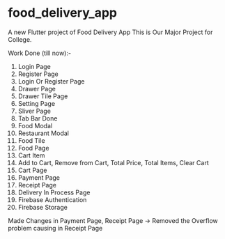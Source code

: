 # food_delivery_app

A new Flutter project of Food Delivery App
This is Our Major Project for College.

Work Done (till now):-

1) Login Page
2) Register Page
3) Login Or Register Page
4) Drawer Page
5) Drawer Tile Page
6) Setting Page
7) Sliver Page
8) Tab Bar Done
9) Food Modal
10) Restaurant Modal
11) Food Tile
12) Food Page
13) Cart Item
14) Add to Cart, Remove from Cart, Total Price, Total Items, Clear Cart
15) Cart Page
16) Payment Page
17) Receipt Page
18) Delivery In Process Page
19) Firebase Authentication
20) Firebase Storage


Made Changes in Payment Page, Receipt Page -> Removed the Overflow problem causing in Receipt Page